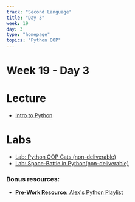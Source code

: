 ```yaml
---
track: "Second Language"
title: "Day 3"
week: 19
day: 3
type: "homepage"
topics: "Python OOP"
---
```


# Week 19 - Day 3

# Lecture

- [Intro to Python](/second-language/week-20/day-2/lecture-materials/python-oop)

# Labs

- [Lab: Python OOP Cats (non-deliverable)](/second-language/week-20/day-2/labs/functions-lab)
- [Lab: Space-Battle in Python(non-deliverable)](/second-language/week-20/day-2/labs/landscaper)

### Bonus resources:

- [**Pre-Work Resource:** Alex's Python Playlist](https://www.youtube.com/playlist?list=PLY6oTPmKnKbaTvgXqNCRXcKnqbO5j2oQn)

